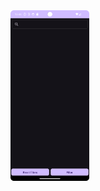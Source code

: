 <a href="https://drive.google.com/file/d/1X_NO46-5rS-2FnQhziAgp6jCNa--Yl3L/view">
  <img src="Screenshot_20240402_154444.png" width="25%" alt="VIDEO">
</a>
